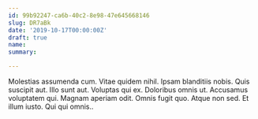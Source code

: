 ```yaml
---
id: 99b92247-ca6b-40c2-8e98-47e645668146
slug: DR7aBk
date: '2019-10-17T00:00:00Z'
draft: true
name: 
summary: 

---
```


Molestias assumenda cum. Vitae quidem nihil. Ipsam blanditiis nobis. Quis suscipit aut. Illo sunt aut. Voluptas qui ex. Doloribus omnis ut. Accusamus voluptatem qui. Magnam aperiam odit. Omnis fugit quo. Atque non sed. Et illum iusto. Qui qui omnis..
